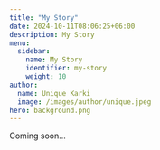 ```yaml
---
title: "My Story"
date: 2024-10-11T08:06:25+06:00
description: My Story
menu:
  sidebar:
    name: My Story
    identifier: my-story
    weight: 10
author:
  name: Unique Karki
  image: /images/author/unique.jpeg
hero: background.png
---
```


Coming soon...